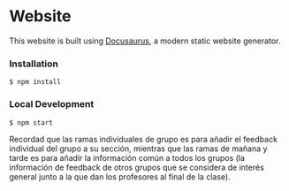 # Website

This website is built using [Docusaurus](https://docusaurus.io/), a modern static website generator.

### Installation

```
$ npm install
```

### Local Development

```
$ npm start
```



Recordad que las ramas individuales de grupo es para añadir el feedback individual del grupo a su sección, mientras que las ramas de mañana y tarde es para añadir la información común a todos los grupos (la información de feedback de otros grupos que se considera de interés general junto a la que dan los profesores al final de la clase).